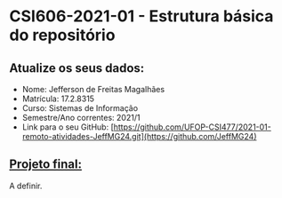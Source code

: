 # **CSI606-2021-01 - Estrutura básica do repositório**

## Atualize os seus dados:

- Nome: Jefferson de Freitas Magalhães
- Matrícula: 17.2.8315
- Curso: Sistemas de Informação
- Semestre/Ano correntes: 2021/1
- Link para o seu GitHub: [https://github.com/UFOP-CSI477/2021-01-remoto-atividades-JeffMG24.git](https://github.com/JeffMG24)

## [Projeto final:](./Projeto/README.md) 

A definir.


